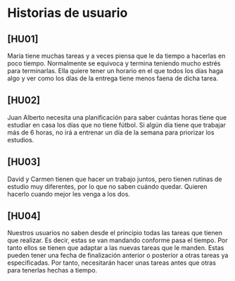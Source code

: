 # Historias de usuario
## [HU01] 
María tiene muchas tareas y a veces piensa que le da tiempo a hacerlas en poco tiempo.
Normalmente se equivoca y termina teniendo mucho estrés para terminarlas. Ella quiere tener un
horario en el que todos los días haga algo y ver como los días de la entrega tiene menos
faena de dicha tarea.

## [HU02]
Juan Alberto necesita una planificación para saber cuántas horas tiene que estudiar en casa los días
que no tiene fútbol. Si algún día tiene que trabajar más de 6 horas, no irá a entrenar un día de la semana
para priorizar los estudios.

## [HU03]
David y Carmen tienen que hacer un trabajo juntos, pero tienen rutinas de estudio muy diferentes,
por lo que no saben cuándo quedar. Quieren hacerlo cuando mejor les venga a los dos.

## [HU04]
Nuestros usuarios no saben desde el principio todas las tareas que tienen que realizar. Es decir, estas
se van mandando conforme pasa el tiempo. Por tanto ellos se tienen que adaptar a las nuevas tareas
que le manden. Estas pueden tener una fecha de finalización anterior o posterior a otras tareas ya 
especificadas. Por tanto, necesitarán hacer unas tareas antes que otras para tenerlas hechas a tiempo.
